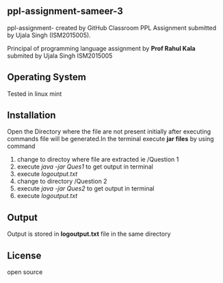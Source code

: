 ## ppl-assignment-sameer-3
ppl-assignment-  created by GitHub Classroom
PPL Assignment submitted by Ujala Singh (ISM2015005).

Principal of programming language assignment  by **Prof Rahul Kala**  submited by Ujala Singh ISM2015005
## Operating System
Tested in linux mint 
## Installation
Open the Directory where the file are not present initially after executing commands file will be generated.In the terminal execute **jar files** by using command 
1. change to directoy where file are extracted ie /Question 1
2. execute <i>java -jar Ques1</i> to get output in terminal
3. execute <i>logoutput.txt</i>
4. change to directory /Question 2
5. execute <i>java -jar Ques2</i> to get output in terminal
6. execute <i>logoutput.txt</i>

## Output
Output is stored in **logoutput.txt** file in the same directory
## License
open source
